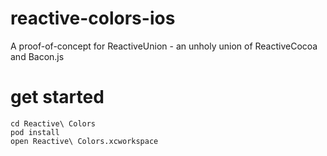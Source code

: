 reactive-colors-ios
===================

A proof-of-concept for ReactiveUnion - an unholy union of ReactiveCocoa and Bacon.js

get started
===========

    cd Reactive\ Colors
    pod install
    open Reactive\ Colors.xcworkspace
